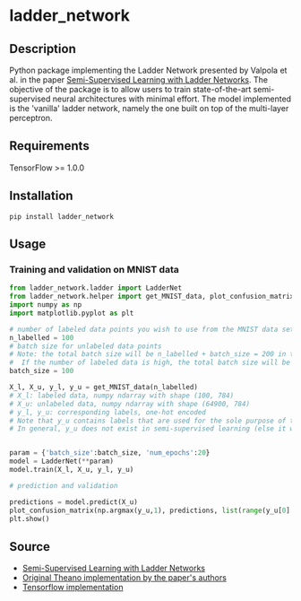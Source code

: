 # ladder_network

## Description
Python package implementing  the Ladder Network presented by Valpola et al. in the paper [Semi-Supervised Learning with Ladder Networks](https://arxiv.org/abs/1507.02672). The objective of the package is to allow users to train state-of-the-art semi-supervised neural architectures with minimal effort. The model implemented is the 'vanilla' ladder network, namely the one built on top of the multi-layer perceptron.

## Requirements
TensorFlow >= 1.0.0
## Installation
`pip install ladder_network`
## Usage

### Training and validation on MNIST data
```python
from ladder_network.ladder import LadderNet
from ladder_network.helper import get_MNIST_data, plot_confusion_matrix
import numpy as np
import matplotlib.pyplot as plt

# number of labeled data points you wish to use from the MNIST data set
n_labelled = 100
# batch size for unlabeled data points
# Note: the total batch size will be n_labelled + batch_size = 200 in this case.
#  If the number of labeled data is high, the total batch size will be high as well and this may cause memory issues. This will be fixed in later releases.
batch_size = 100

X_l, X_u, y_l, y_u = get_MNIST_data(n_labelled)
# X_l: labeled data, numpy ndarray with shape (100, 784)
# X_u: unlabeled data, numpy ndarray with shape (64900, 784)
# y_l, y_u: corresponding labels, one-hot encoded
# Note that y_u contains labels that are used for the sole purpose of testing.
# In general, y_u does not exist in semi-supervised learning (else it would be supervised learning)


param = {'batch_size':batch_size, 'num_epochs':20}
model = LadderNet(**param)
model.train(X_l, X_u, y_l, y_u)

# prediction and validation

predictions = model.predict(X_u)
plot_confusion_matrix(np.argmax(y_u,1), predictions, list(range(y_u[0].size)))
plt.show()

```

## Source
* [Semi-Supervised Learning with Ladder Networks](https://arxiv.org/abs/1507.02672)
* [Original Theano implementation by the paper's authors](https://github.com/CuriousAI/ladder)
* [Tensorflow implementation](https://github.com/rinuboney/ladder)

